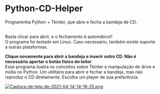 # Python-CD-Helper
Programinha Python + Tkinter, que abre e fecha a bandeja de CD.


<br>
Basta clicar para abrir, e o fechamento é automático!!
<br>
O programa foi testado em Linux. Caso necessário, também existe suporte a outras plataformas.
<br>

<strong> Clique novamente para abrir a bandeja e inserir outro CD. Não é necessário apertar o botão físico do leitor </strong>
<br>
Esse programa ilustra os conceitos sobre Tkinter e manipulação de drive e mídia no Python. Um utilitário para abrir e fechar a bandeja, mas não reproduz o CD diretamente. Escolha um player de sua preferência.


[![Captura-de-tela-de-2021-04-14-14-16-25.png](https://i.postimg.cc/bwt8kf0b/Captura-de-tela-de-2021-04-14-14-16-25.png)](https://postimg.cc/K1xdhVHv)


